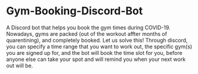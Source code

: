 # Gym-Booking-Discord-Bot
A Discord bot that helps you book the gym times during COVID-19. Nowadays, gyms are packed (out of the workout affter months of quarentining), and completely booked. Let us solve this! Through discord, you can specify a time range that you want to work out, the specific gym(s) you are signed up for, and the bot will book the time slot for you, before anyone else can take your spot and will remind you when your next work out will be.
